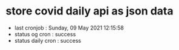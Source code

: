 # store covid daily api as json data

- last cronjob : Sunday, 09 May 2021 12:15:58
- status og cron : success
- status daily cron : success
      
      